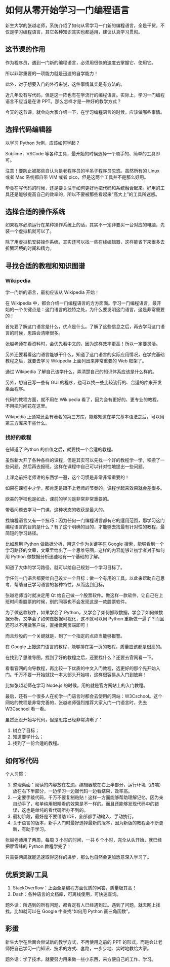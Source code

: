 # 如何从零开始学习一门编程语言

新生大学的张越老师，系统介绍了如何从零学习一门新的编程语言，全是干货，不仅是学习编程语言，其它各种知识其实也都适用，建议认真学习贯彻。

## 这节课的作用

作为程序员，遇到一门新的编程语言，必须用很快的速度去掌握它、使用它。

所以非常重要的一项能力就是迅速的自学能力！

此外，对于想要入门的外行来说，这件事情其实是有方法的。

近几年没有写代码，但是这一阵也有在学流行的编程语言。实际上，学习一门编程语言不应当是在讲 PPT。那么怎样才是一种好的教学方式？

今天的这节课，就会向大家介绍一下，在学习编程语言的时候，应该做哪些事情。

## 选择代码编辑器

以学习 Python 为例，应该如何学起？

Sublime，VSCode 等各种工具，最开始的时候选择一个顺手的、简单的工具即可。

注意！要防止被那些自认为是老程序员的半吊子程序员忽悠。虽然所有的 Linux 或者 Mac 系统都自带 VIM 或者 pico，但是这两个工具并不是那么好用。

毕竟在写代码的时候，还是要关注于如何更好地把代码和系统融合起来。好用的工具还是能够提高自己的效率的，所以不要被那些看起来“高大上”的工具所迷惑。

## 选择合适的操作系统

如果程序必须运行在某种操作系统上的话，其实不一定非要买一台对应的电脑，先装一个虚拟机就可以了。

除了用虚拟机安装操作系统，其实还可以找一些在线编辑器，这样能省下来很多去折腾环境的时间和精力。

## 寻找合适的教程和知识图谱

### Wikipedia

学一门新的语言，最初应该从 Wikipedia 开始！

在 Wikipedia 中，都会介绍一门编程语言的方方面面。学习一门编程语言，最开始的一个关键点是：这门语言的独特之处，为什么要发明这门语言，这是非常重要的！

首先要了解这门语言是什么，优点是什么。了解了这些信息之后，再去学习这门语言的时候，思路会清晰很多。

张越老师在看资料时，会优先看中文的，因为这样效率更高！所以一定要灵活。

另外还要看看这门语言能够干什么，知道了这门语言的实际应用情况，在学完基础教程之后，就要去学习 Wikipedia 上面列出来非常重要的 Web 框架了。

通过 Wikipedia 了解自己该学什么，弄清楚自己的知识体系应该是什么样的。

另外，想自己写一些有 GUI 的程序，也可以找一些比较流行的、合适的库来开发桌面程序。

代码的教程方面，就不用在 Wikipedia 看了，因为会有更好的、更专业的教程，不用把时间花在这里。

Wikipedia 上通常还会有著名的第三方库，能够知道在学完基本语法之后，可以用第三方库来干些什么。

### 找好的教程

在知道了 Python 的价值之后，就要找一个合适的教程。

虽然新大开了各种各样的课程，但是其实可以先找一个好的教程学一学，积攒了一些问题，然后再去报班。这样在课程中自己可以针对性地提出一些问题。

上课之前把老师讲的东西学一遍，这个习惯是非常非常重要的！

如果在课程中才学，那肯定是跟不上老师的节奏的，课程学起来效果就会差很多。

欧美的学校也是如此，课前的学习是非常非常重要的。

带着问题去学习一门课，这种状态的收获是最大的。

找编程语言又有一个技巧：因为任何一门编程语言都有它的适用范围，那学习这门编程语言的目的是什么？有了这个明确的目的，才能够去找最有针对性的教程，最简短的学习路径。

比如想用 Python 做数据分析，用这个作为关键字在 Google 搜索，能够看到一个学习路径的文章，文章里给出了一个思维导图，这样的内容能够让初学者对于如何用 Python 做数据分析迅速地有一个基础的了解。

知道了大体的学习路径，就可以给自己规划一个学习目标了。

学任何一门语言都要给自己设立一个目标：做一个有用的工具，以此来帮助自己思考，帮助自己学习语言的各种特性，从而达到目标。

张越老师当时就决定用 Qt 给自己做一个股票软件。做这样一款软件，让自己在上班时间看股票的时候，别的同事也不会发现这是一款股票软件。

为了做这款软件，如果学会了 Python，又学会了如何抓取数据，学会了如何做数据分析，又学会了如何做数据可视化，这不就可以用 Python 重新做一遍了？而且还可以不用做客户端，直接做网页端即可！

而且炒股的一个关键就是，到了一个指定的点应当能够报警。

在 Google 上搜这门语言的教程，能够排在第一页的教程，质量应该都是很高的。

在找到了思维导图，找到了好的教程之后，还要找什么？还要去官网看一下。

看看官网的向导教程，再比较一下优质的中文入门教程，选更好的那个先开始入门。千万不要一开始就找一本大部头开始啃，这样很容易从入门到放弃！

比如张越老师在学习 Node.js 的时候，用的就是官方网站上的入门教程。

最后，还有一个很多人在初学一门语言时都会去使用的网站：W3Cschool。这个网站的教程是非常完善的，张越老师强烈推荐大家入门一门语言时，先去 W3Cschool 看一看。

虽然还没开始写代码，但是思路已经非常清晰了：

1. 树立了目标；
2. 知道要学什么；
3. 找到了一份合适的教程。

## 如何写代码

个人习惯：

1. 整理桌面：阅读的内容放在左边，编辑器放在右上半部分，运行环境（终端）放在右下半部分，一边学习一边敲代码一边看结果，效率高。
2. 一定要手敲代码，千万不要复制粘贴！这样一方面能够帮助理解记忆，因为亲自动手了，和单纯用眼睛看的效果是不一样的。而且还能够发现代码中的错误，这也是单纯的看代码所办不到的。
3. 最初阶段，最好是不要借助 IDE，全部都手动输入、手动执行。
4. 关于语言的版本，新手入门时最好选择最新的版本，因为新版的教程会不断更新，有助于学习。

张越老师用了两周，每周 3 小时的时间，一共 6 个小时，完全从头开始，就已经把廖雪峰的 Python 教程学完了！

只需要两周就能迅速取得这样的进步，那么也自然会更加愿意深入学习了。

## 优质资源/工具

1. StackOverflow：上面全是编程方面优质的问答，质量极其高！
2. Dash：各种语言的文档库，可离线使用，可快速查询。

题外话：所遇到的所有问题，都肯定有人已经遇到过。遇到了问题，就去网上找找。比如就可以在 Google 中查找“如何用 Python 画三角函数”。

## 彩蛋

新生大学在后面会尝试新的教学方式，不再使用之前的 PPT 的形式，而是会让老师把自己学习一门知识、技术的方式、套路，一步步地、实时地教给大家。

题外话：学了技术，就要努力用来做一些小东西，来方便自己的工作、学习。
